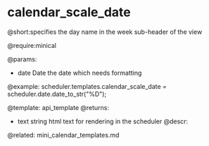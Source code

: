 calendar_scale_date
=============

@short:specifies the day name in the week sub-header of the view
	

@require:minical

@params:
- date	Date	the date which needs formatting


@example:
scheduler.templates.calendar_scale_date = scheduler.date.date_to_str("%D");

@template:	api_template
@returns:
- text    string     html text for rendering in the scheduler
@descr:

@related:
	mini_calendar_templates.md
